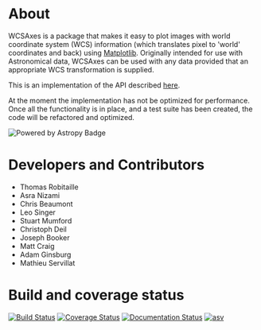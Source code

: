 About
=====

WCSAxes is a package that makes it easy to plot images with world coordinate
system (WCS) information (which translates pixel to 'world' coordinates and
back) using [Matplotlib](http://www.matplotlib.org). Originally intended for
use with Astronomical data, WCSAxes can be used with any data provided that an
appropriate WCS transformation is supplied.

This is an implementation of the API described
[here](https://github.com/astropy/astropy-api/blob/master/wcs_axes/wcs_api.md).

At the moment the implementation has not be optimized for performance. Once all
the functionality is in place, and a test suite has been created, the code will
be refactored and optimized.

![Powered by Astropy Badge](http://img.shields.io/badge/powered%20by-AstroPy-orange.svg?style=flat)

Developers and Contributors
===========================

* Thomas Robitaille
* Asra Nizami
* Chris Beaumont
* Leo Singer
* Stuart Mumford
* Christoph Deil
* Joseph Booker
* Matt Craig
* Adam Ginsburg
* Mathieu Servillat


Build and coverage status
=========================

[![Build Status](https://travis-ci.org/astrofrog/wcsaxes.svg?branch=master)](https://travis-ci.org/astrofrog/wcsaxes)
[![Coverage Status](https://coveralls.io/repos/astrofrog/wcsaxes/badge.svg?branch=master)](https://coveralls.io/r/astrofrog/wcsaxes?branch=master)
[![Documentation Status](https://readthedocs.org/projects/wcsaxes/badge/?version=latest)](https://wcsaxes.readthedocs.io/en/latest/)
[![asv](http://img.shields.io/badge/benchmarked%20by-asv-green.svg?style=flat)](http://astrofrog.github.io/wcsaxes-benchmarks/)
